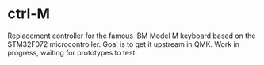 # ctrl-M
Replacement controller for the famous IBM Model M keyboard based on the STM32F072 microcontroller. Goal is to get it upstream in QMK. Work in progress, waiting for prototypes to test.
